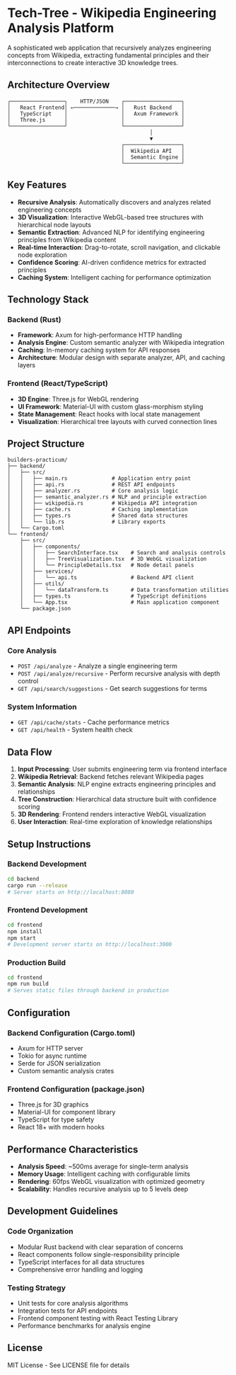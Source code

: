 # Tech-Tree - Wikipedia Engineering Analysis Platform

A sophisticated web application that recursively analyzes engineering concepts from Wikipedia, extracting fundamental principles and their interconnections to create interactive 3D knowledge trees.

## Architecture Overview

```
┌─────────────────┐    HTTP/JSON    ┌──────────────────┐
│   React Frontend│ ←─────────────→ │   Rust Backend   │
│   TypeScript    │                 │   Axum Framework │
│   Three.js      │                 │                  │
└─────────────────┘                 └──────────────────┘
                                             │
                                             ▼
                                    ┌──────────────────┐
                                    │  Wikipedia API   │
                                    │  Semantic Engine │
                                    └──────────────────┘
```

## Key Features

- **Recursive Analysis**: Automatically discovers and analyzes related engineering concepts
- **3D Visualization**: Interactive WebGL-based tree structures with hierarchical node layouts
- **Semantic Extraction**: Advanced NLP for identifying engineering principles from Wikipedia content
- **Real-time Interaction**: Drag-to-rotate, scroll navigation, and clickable node exploration
- **Confidence Scoring**: AI-driven confidence metrics for extracted principles
- **Caching System**: Intelligent caching for performance optimization

## Technology Stack

### Backend (Rust)
- **Framework**: Axum for high-performance HTTP handling
- **Analysis Engine**: Custom semantic analyzer with Wikipedia integration
- **Caching**: In-memory caching system for API responses
- **Architecture**: Modular design with separate analyzer, API, and caching layers

### Frontend (React/TypeScript)
- **3D Engine**: Three.js for WebGL rendering
- **UI Framework**: Material-UI with custom glass-morphism styling
- **State Management**: React hooks with local state management
- **Visualization**: Hierarchical tree layouts with curved connection lines

## Project Structure

```
builders-practicum/
├── backend/
│   ├── src/
│   │   ├── main.rs              # Application entry point
│   │   ├── api.rs               # REST API endpoints
│   │   ├── analyzer.rs          # Core analysis logic
│   │   ├── semantic_analyzer.rs # NLP and principle extraction
│   │   ├── wikipedia.rs         # Wikipedia API integration
│   │   ├── cache.rs             # Caching implementation
│   │   ├── types.rs             # Shared data structures
│   │   └── lib.rs               # Library exports
│   └── Cargo.toml
└── frontend/
    ├── src/
    │   ├── components/
    │   │   ├── SearchInterface.tsx    # Search and analysis controls
    │   │   ├── TreeVisualization.tsx  # 3D WebGL visualization
    │   │   └── PrincipleDetails.tsx   # Node detail panels
    │   ├── services/
    │   │   └── api.ts                 # Backend API client
    │   ├── utils/
    │   │   └── dataTransform.ts       # Data transformation utilities
    │   ├── types.ts                   # TypeScript definitions
    │   └── App.tsx                    # Main application component
    └── package.json
```

## API Endpoints

### Core Analysis
- `POST /api/analyze` - Analyze a single engineering term
- `POST /api/analyze/recursive` - Perform recursive analysis with depth control
- `GET /api/search/suggestions` - Get search suggestions for terms

### System Information
- `GET /api/cache/stats` - Cache performance metrics
- `GET /api/health` - System health check

## Data Flow

1. **Input Processing**: User submits engineering term via frontend interface
2. **Wikipedia Retrieval**: Backend fetches relevant Wikipedia pages
3. **Semantic Analysis**: NLP engine extracts engineering principles and relationships
4. **Tree Construction**: Hierarchical data structure built with confidence scoring
5. **3D Rendering**: Frontend renders interactive WebGL visualization
6. **User Interaction**: Real-time exploration of knowledge relationships

## Setup Instructions

### Backend Development
```bash
cd backend
cargo run --release
# Server starts on http://localhost:8080
```

### Frontend Development
```bash
cd frontend
npm install
npm start
# Development server starts on http://localhost:3000
```

### Production Build
```bash
cd frontend
npm run build
# Serves static files through backend in production
```

## Configuration

### Backend Configuration (Cargo.toml)
- Axum for HTTP server
- Tokio for async runtime
- Serde for JSON serialization
- Custom semantic analysis crates

### Frontend Configuration (package.json)
- Three.js for 3D graphics
- Material-UI for component library
- TypeScript for type safety
- React 18+ with modern hooks

## Performance Characteristics

- **Analysis Speed**: ~500ms average for single-term analysis
- **Memory Usage**: Intelligent caching with configurable limits
- **Rendering**: 60fps WebGL visualization with optimized geometry
- **Scalability**: Handles recursive analysis up to 5 levels deep

## Development Guidelines

### Code Organization
- Modular Rust backend with clear separation of concerns
- React components follow single-responsibility principle
- TypeScript interfaces for all data structures
- Comprehensive error handling and logging

### Testing Strategy
- Unit tests for core analysis algorithms
- Integration tests for API endpoints
- Frontend component testing with React Testing Library
- Performance benchmarks for analysis engine

## License

MIT License - See LICENSE file for details